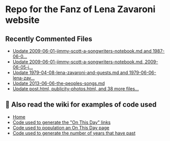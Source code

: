 # Repo for the Fanz of Lena Zavaroni website

## Recently Commented Files
<!-- BLOG-POST-LIST:START -->
- [Update 2009-06-01-jimmy-scott-a-songwriters-notebook.md and 1987-06-0…](https://github.com/FanzOfLenaZavaroni/fanzoflenazavaroni.github.io/commit/4351883e2b1815fcb0b6a495baf24df93f82733c)
- [Update 2009-06-01-jimmy-scott-a-songwriters-notebook.md, 2009-06-05-j…](https://github.com/FanzOfLenaZavaroni/fanzoflenazavaroni.github.io/commit/81d45003db8aa59016b18bbcaf33cd34f2864cbd)
- [Update 1979-04-08-lena-zavaroni-and-guests.md and 1979-06-06-lena-zav…](https://github.com/FanzOfLenaZavaroni/fanzoflenazavaroni.github.io/commit/07ce1d41da27ccbe0761c7d89ff7a8c5b37c8761)
- [Update 2013-06-06-the-peoples-songs.md](https://github.com/FanzOfLenaZavaroni/fanzoflenazavaroni.github.io/commit/cf137535e4142f81f4d00cd035358820b30b8c69)
- [Update post.html, publicity-photos.html, and 38 more files...](https://github.com/FanzOfLenaZavaroni/fanzoflenazavaroni.github.io/commit/b7eeef7f50fde1995b476ff839b08a1b099b8e6b)
<!-- BLOG-POST-LIST:END -->

## :notebook: Also read the wiki for examples of code used
* [Home](https://github.com/FanzOfLenaZavaroni/fanzoflenazavaroni.github.io/wiki)
* [Code used to generate the "On This Day" links](https://github.com/FanzOfLenaZavaroni/fanzoflenazavaroni.github.io/wiki/On-This-Day-Code)
* [Code used to population an On This Day page](https://github.com/FanzOfLenaZavaroni/fanzoflenazavaroni.github.io/wiki/Code-used-to-population-an-On-This-Day-page)
* [Code used to generate the number of years that have past](https://github.com/FanzOfLenaZavaroni/fanzoflenazavaroni.github.io/wiki/Number-of-years-gone-by-code)
